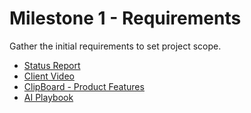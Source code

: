 # Milestone 1 - Requirements 

Gather the initial requirements to set project scope.

* [Status Report](StatusReport.md)
* [Client Video](Video.md)
* [ClipBoard - Product Features](ClipBoard-ProductFeatures.md)
* [AI Playbook](AI.md)
